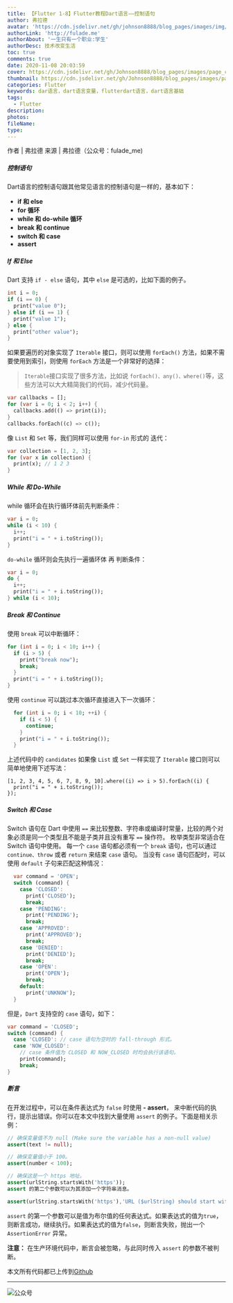 ```yaml
---
title: 【Flutter 1-8】Flutter教程Dart语言——控制语句
author: 弗拉德
avatar: 'https://cdn.jsdelivr.net/gh/johnson8888/blog_pages/images/img/avatar.jpg'
authorLink: 'http://fulade.me'
authorAbout: '一生只有一个职业:学生'
authorDesc: 技术改变生活
toc: true
comments: true
date: 2020-11-08 20:03:59
cover: https://cdn.jsdelivr.net/gh/Johnson8888/blog_pages/images/page_conver_control_flow_statements.jpg
thumbnail: https://cdn.jsdelivr.net/gh/Johnson8888/blog_pages/images/page_conver_control_flow_statements.jpg
categories: Flutter
keywords: dar语言，dart语言变量，flutterdart语言，dart语言基础
tags:
  - Flutter
description:
photos:
fileName:
type:
---
```

作者 | 弗拉德
来源 | 弗拉德（公众号：fulade_me)
##### **控制语句**
Dart语言的控制语句跟其他常见语言的控制语句是一样的，基本如下：
- **if 和 else**
- **for 循环**
- **while 和 do-while 循环**
- **break 和 continue**
- **switch 和 case**
- **assert**

<!--more-->
<!-- [文章首发地址](http://fulade.me/dart-control-flow-statements-1-8.html) -->
##### **If 和 Else**
Dart 支持 `if - else` 语句，其中 `else` 是可选的，比如下面的例子。
```Dart 
int i = 0;
if (i == 0) {
  print("value 0");
} else if (i == 1) {
  print("value 1");
} else {
  print("other value");
}
```

如果要遍历的对象实现了 `Iterable` 接口，则可以使用 `forEach()` 方法，如果不需要使用到索引，则使用 `forEach` 方法是一个非常好的选择：
>`Iterable`接口实现了很多方法，比如说 `forEach()、any()、where()`等，这些方法可以大大精简我们的代码，减少代码量。  

``` Dart
var callbacks = [];
for (var i = 0; i < 2; i++) {
  callbacks.add(() => print(i));
}
callbacks.forEach((c) => c());
```
像 `List` 和 `Set` 等，我们同样可以使用 `for-in` 形式的 迭代：
``` Dart 
var collection = [1, 2, 3];
for (var x in collection) {
  print(x); // 1 2 3
}
```

##### **While 和 Do-While**
while 循环会在执行循环体前先判断条件：
``` Dart
var i = 0;
while (i < 10) {
  i++;
  print("i = " + i.toString());
}
```
`do-while` 循环则会先执行一遍循环体 再 判断条件：
``` Dart
var i = 0;
do {
  i++;
  print("i = " + i.toString());
} while (i < 10);

```

##### **Break 和 Continue**
使用 `break` 可以中断循环：
``` Dart
for (int i = 0; i < 10; i++) {
  if (i > 5) {
    print("break now");
    break;
  }
  print("i = " + i.toString());
}
```
使用 `continue` 可以跳过本次循环直接进入下一次循环：
``` Dart
  for (int i = 0; i < 10; ++i) {
    if (i < 5) {
      continue;
    }
    print("i = " + i.toString());
  }
```
上述代码中的 `candidates` 如果像 `List` 或 `Set` 一样实现了 `Iterable` 接口则可以简单地使用下述写法：
``` Dart:
[1, 2, 3, 4, 5, 6, 7, 8, 9, 10].where((i) => i > 5).forEach((i) {
  print("i = " + i.toString());
});
```
##### **Switch 和 Case**
Switch 语句在 Dart 中使用 `==` 来比较整数、字符串或编译时常量，比较的两个对象必须是同一个类型且不能是子类并且没有重写 `==` 操作符。 枚举类型非常适合在 Switch 语句中使用。
每一个 `case` 语句都必须有一个 `break` 语句，也可以通过 `continue、throw` 或者 `return` 来结束 `case` 语句。
当没有 `case` 语句匹配时，可以使用 `default` 子句来匹配这种情况：
``` Dart
  var command = 'OPEN';
  switch (command) {
    case 'CLOSED':
      print('CLOSED');
      break;
    case 'PENDING':
      print('PENDING');
      break;
    case 'APPROVED':
      print('APPROVED');
      break;
    case 'DENIED':
      print('DENIED');
      break;
    case 'OPEN':
      print('OPEN');
      break;
    default:
      print('UNKNOW');
  }
```

但是，`Dart` 支持空的 `case` 语句，如下：
```Dart
var command = 'CLOSED';
switch (command) {
  case 'CLOSED': // case 语句为空时的 fall-through 形式。
  case 'NOW_CLOSED':
    // case 条件值为 CLOSED 和 NOW_CLOSED 时均会执行该语句。
    print(command);
    break;
}
```

##### **断言**
在开发过程中，可以在条件表达式为 `false` 时使用 **- assert**， 来中断代码的执行，提示出错误。你可以在本文中找到大量使用 `assert` 的例子。下面是相关示例：
``` Dart
// 确保变量值不为 null (Make sure the variable has a non-null value)
assert(text != null);

// 确保变量值小于 100。
assert(number < 100);

// 确保这是一个 https 地址。
assert(urlString.startsWith('https'));
assert 的第二个参数可以为其添加一个字符串消息。

assert(urlString.startsWith('https'),'URL ($urlString) should start with "https".');
```
`assert` 的第一个参数可以是值为布尔值的任何表达式。如果表达式的值为`true`，则断言成功，继续执行。如果表达式的值为`false`，则断言失败，抛出一个 `AssertionError` 异常。

**注意：**
在生产环境代码中，断言会被忽略，与此同时传入 `assert` 的参数不被判断。

本文所有代码都已上传到[Github](https://github.com/Johnson8888/learn_flutter)
***  
![公众号](https://cdn.jsdelivr.net/gh/johnson8888/blog_pages/images/page_footer.jpg)